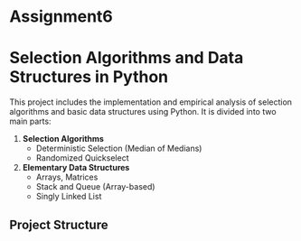 # Assignment6
# Selection Algorithms and Data Structures in Python

This project includes the implementation and empirical analysis of selection algorithms and basic data structures using Python. It is divided into two main parts:

1. **Selection Algorithms**
   - Deterministic Selection (Median of Medians)
   - Randomized Quickselect
2. **Elementary Data Structures**
   - Arrays, Matrices
   - Stack and Queue (Array-based)
   - Singly Linked List

## Project Structure

